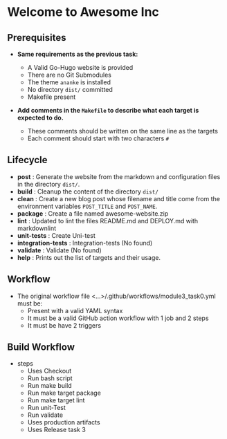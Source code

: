 # Welcome to Awesome Inc

## Prerequisites

- **Same requirements as the previous task:**

  - A Valid Go-Hugo website is provided
  - There are no Git Submodules
  - The theme  `ananke`  is installed
  - No directory  `dist/`  committed
  - Makefile present
- **Add comments in the  `Makefile`  to describe what each target is expected
to do.**

  - These comments should be written on the same line as the targets
  - Each comment should start with two characters  `#`

## Lifecycle

- **post** : Generate the website from the markdown and configuration files in
the directory `dist/`.
- **build** : Cleanup the content of the directory `dist/`
- **clean** : Create a new blog post whose filename and title come from the
environment variables `POST_TITLE` and `POST_NAME`.
- **package** : Create a file named awesome-website.zip
- **lint** : Updated to lint the files README.md and DEPLOY.md with markdownlint
- **unit-tests** : Create Uni-test
- **integration-tests** : Integration-tests (No found)
- **validate** : Validate (No found)
- **help** : Prints out the list of targets and their usage.

## Workflow

- The original workflow file <...>/.github/workflows/module3_task0.yml must be:
  - Present with a valid YAML syntax
  - It must be a valid GitHub action workflow with 1 job and 2 steps
  - It must be have 2 triggers

## Build Workflow

- steps
  - Uses Checkout
  - Run bash script
  - Run make build
  - Run make target package
  - Run make target lint
  - Run unit-Test
  - Run validate
  - Uses production artifacts
  - Uses Release task 3
